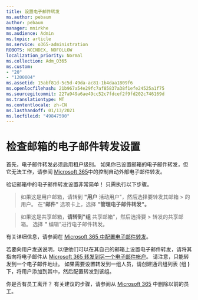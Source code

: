 ```yaml
---
title: 设置电子邮件转发
ms.author: pebaum
author: pebaum
manager: mnirkhe
ms.audience: Admin
ms.topic: article
ms.service: o365-administration
ROBOTS: NOINDEX, NOFOLLOW
localization_priority: Normal
ms.collection: Adm_O365
ms.custom:
- "20"
- "1200004"
ms.assetid: 15abf81d-5c5d-49da-ac81-1b4daa1809f6
ms.openlocfilehash: 21b967a54e29fc7af85837a38f1efe24525a1f75
ms.sourcegitcommit: 227a949a6ae49cc52c7fdcef2f9fd202c746169d
ms.translationtype: MT
ms.contentlocale: zh-CN
ms.lasthandoff: 01/13/2021
ms.locfileid: "49847590"
---
```

# <a name="check-the-email-forwarding-settings-for-a-mailbox"></a>检查邮箱的电子邮件转发设置

首先，电子邮件转发必须启用租户级别。 如果你已设置邮箱的电子邮件转发，但它无法工作，请参阅 [Microsoft 365](https://docs.microsoft.com/microsoft-365/security/office-365-security/external-email-forwarding?view=o365-worldwide)中的控制自动外部电子邮件转发。

验证邮箱中的电子邮件转发设置非常简单！ 只需执行以下步骤。
  
> 如果这是用户邮箱，请转到 **"用户** 活动用户"，然后选择要转发其邮箱 \> 的用户。 在"**邮件"** 选项卡上，选择 **"管理电子邮件转发"。**

> 如果这是共享邮箱，**请转到"组** 共享邮箱"，然后选择要 \> 转发的共享邮箱。 选择 **"** 编辑"进行电子邮件转发。

有关详细信息，请参阅在 [Microsoft 365 中配置电子邮件转发](https://docs.microsoft.com/microsoft-365/admin/email/configure-email-forwarding)。
  
若要向用户发送说明，以便他们可以在其自己的邮箱上设置电子邮件转发，请将其指向将电子邮件从 [Microsoft 365 转发到另一个电子邮件帐户](https://support.office.com/article/Forward-email-from-Office-365-to-another-email-account-1ed4ee1e-74f8-4f53-a174-86b748ff6a0e)。 请注意，只能转发到一个电子邮件地址。 如果需要设置转发到一组人员，请创建通讯组列表 (组 **)** 下，将用户添加到其中，然后配置转发到该组。
  
你是否有员工离开？ 有关建议的步骤，请参阅从 [Microsoft 365](https://docs.microsoft.com/microsoft-365/admin/add-users/remove-former-employee) 中删除以前的员工。